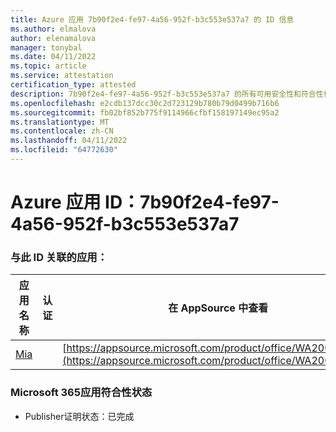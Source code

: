 ```yaml
---
title: Azure 应用 7b90f2e4-fe97-4a56-952f-b3c553e537a7 的 ID 信息
ms.author: elmalova
author: elenamalova
manager: tonybal
ms.date: 04/11/2022
ms.topic: article
ms.service: attestation
certification_type: attested
description: 7b90f2e4-fe97-4a56-952f-b3c553e537a7 的所有可用安全性和符合性信息。
ms.openlocfilehash: e2cdb137dcc30c2d723129b780b79d0499b716b6
ms.sourcegitcommit: fb02bf852b775f9114966cfbf158197149ec95a2
ms.translationtype: MT
ms.contentlocale: zh-CN
ms.lasthandoff: 04/11/2022
ms.locfileid: "64772630"
---
```

# <a name="azure-app-id-7b90f2e4-fe97-4a56-952f-b3c553e537a7"></a>Azure 应用 ID：7b90f2e4-fe97-4a56-952f-b3c553e537a7


### <a name="apps-associated-with-this-id"></a>与此 ID 关联的应用：
| **应用名称** | **认证** | **在 AppSource 中查看** |
|--------------|---------------|-----------------------|
| [Mia](../forward/WA200002417.md) |  | [https://appsource.microsoft.com/product/office/WA200002417](https://appsource.microsoft.com/product/office/WA200002417) |

### <a name="microsoft-365-app-compliance-status"></a>Microsoft 365应用符合性状态
- Publisher证明状态：已完成
